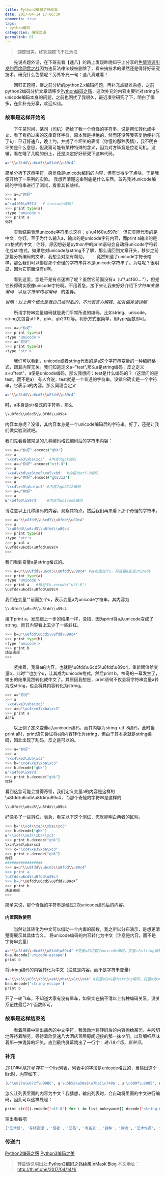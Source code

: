 ```yaml
---
title: Python2编码之殇续集
date: 2017-04-14 17:06:30
comments: true
tags:
- python编码
categories: 编程之道
permalink: 01
---
```

<blockquote class="blockquote-center">蝴蝶很美，终究蝴蝶飞不过沧海</blockquote>

　　先说点题外话，在下班去看【速八】的路上发现昨晚知乎上分享的[色情资源引发的百度网盘之战](http://thief.one/2017/04/12/2/)因为违反法律法规被删除了，看来搞技术的果然还是得好好研究技术，研究什么色情呢？另外补充一句：速八真难看！
<!--more -->
　　回归正题吧，继之前分析的python2.x编码问题，再补充点疑难杂症，之前python2编码分析文章请移步[Python编码之殇](http://thief.one/2017/02/16/%E8%A7%A3%E5%86%B3Python2-x%E7%BC%96%E7%A0%81%E4%B9%8B%E6%AE%87/)，这次补充的内容主要针对string与unicode编码本身的问题，之前也困扰了我很久，最近凑空研究了下，明白了很多，在此补充分享，欢迎纠错。

### 故事是这样开始的
　　下午茶时间，某司（司机）扔给了我一个奇怪的字符串，说是帮忙转化成中文，看了看扔过来的这串奇怪字符，原本我是拒绝的，然而还没等我答复他便补充了句：已订好速八，晚上约，并抛了个坏笑的表情（你懂的那种表情），我不明白坏笑是什么意思，但我猜可能有某种特殊的含义，因为对方毕竟是位老司机。没辙，看在睡了几晚的份上，还是决定好好研究下这串代码。
```bash
a="\\u8fdd\\u6cd5\\u8fdd\\u89c4"
```
简单分析下这串字符，感觉像是unicode编码的内容，但有觉得少了点啥，于是我便开始了一系列的实验。
我想弄清楚这串到底是什么东西，首先我对unicode编码的字符串进行了测试，看看其长啥样。
```bash
>>> a=u"你好"
>>> a
u'\u4f60\u597d'  #（unicode编码）
>>> print type(a) 
<type 'unicode'>
>>> print a
你好
```
　　实验结果表示unicode字符串长这样：u'\u4f60\u597d'，但它实际代表的是中文：你好。至于为什么输入a，输出的是unicode字符内容，而print a输出的是str格式的中文：你好，原因想必是python中的print语句会自动将unicode字符转化成str格式。如果您对unicode与string不了解，那么请回到文章开头，移步之前那篇分析编码的文章，我想会对您有帮助。
　　竟然知道了unicode字符长啥样，那么我们可以排除那个奇怪的字符串并不是unicode字符串了。为啥呢？很明显，因为它前面没有u啊。

　　看到这里，您是不是有点迷糊了呢？虽然它前面没有u（u"\u4f60...."），但是它长得确实很像unicode字符啊。不用着急，接下来让我来好好介绍下*字符串变量编码*　以及*字符串内容编码*　的差异。

*说明：以上两个概念是我自己临时取的，不代表官方解释，如有偏差请谅解*

　　所谓字符串变量编码就是我们平常所说的编码，比如string、unicode，string又包含utf-8、gbk、gb2312等。判断方式很简单，用type函数即可。
```bash
>>> a=u"你好"
>>> print type(a) 
<type 'unicode'>
>>> a="你好"
>>> print type(a)
<type 'str'>
```
　　我们可以看到，unicode或者string代表的是a这个字符串变量的一种编码格式，跟其内容无关。我们知道定义a="test",那么a是string编码；反之定义a=u"test"，a便是unicode编码，那么我想问：test是什么编码的？（这里问的是test，而不是a）
有人会说，test就是一个普通的字符串，没错它确实是一个字符串，它表示a的内容。那么同理当定义
```bash
a="\\u8fdd\\u6cd5\\u8fdd\\u89c4"
```
时，a本身是str格式的字符串，那么
```bash
\\u8fdd\\u6cd5\\u8fdd\\u89c4
```
内容本身呢？没错，其内容本身是一个unicode编码后的字符串。好了，还是让我们做实验测试吧。

我们先看看被常见的几种编码格式编码后的字符串内容：
```bash
>>> a=u"你好".encode("gbk")
>>> a
'\xc4\xe3\xba\xc3'  #内容为gbk编码
>>> a=u"你好".encode("utf-8")
>>> a
'\xe4\xbd\xa0\xe5\xa5\xbd'  #内容为utf-8编码
>>> a=u"你好".encode("gb2312")
>>> a
'\xc4\xe3\xba\xc3' #内容为gb2312编码
>>> a=u"你好"
>>> a
u'\u4f60\u597d'    #内容为unicode编码
```
请注意以上几种编码的内容，观察其特点，然后我们再来看下那个奇怪的字符串。
```bash
>>> a="\\u8fdd\\u6cd5\\u8fdd\\u89c4"
>>> a
'\\u8fdd\\u6cd5\\u8fdd\\u89c4'
>>> print type(a) 
<type 'str'>
>>> print a   
\u8fdd\u6cd5\u8fdd\u89c4
>>>
```
我们看到变量a是string格式的。
```bash
>>> a=u"\\u8fdd\\u6cd5\\u8fdd\\u89c4" #在前面加个u，将变量a变成unicode
>>> print type(a) 
<type 'unicode'>
>>> print a   #相当于a.encode("utf-8")
\u8fdd\u6cd5\u8fdd\u89c4
```
我们在变量""前面加个u，表示变量a为unicode字符串，其内容为
```bash
\\u8fdd\\u6cd5\\u8fdd\\u89c4
```
接下print a，发现跟上一步的结果一样，没错，因为print将a从unicode变成了string，而其内容看上去少了一些斜杠。
```bash
>>> b=u"\u8fdd\u6cd5\u8fdd\u89c4"
>>> print type(b) 
<type 'unicode'>
>>> print b
违法违规
>>>
```
　　紧接着，我将a的内容，也就是\u8fdd\u6cd5\u8fdd\u89c4，重新赋值给变量b，此时""也加个u，让其成为unicode格式，然后print b，神奇的一幕发生了，输出的结果竟然转化成中文了。其原因我想是，print语句不仅会将字符串变量a转为成string，也会将其内容转化为string。
```bash
>>> a="你好"
>>> a
'\xc4\xe3\xba\xc3'
>>> a=u"\xc4\xe3\xba\xc3"
>>> print a
ÄãºÃ
```
　　以上例子定义变量a为unicode编码，而其内容为string-utf-8编码，此时当print a时，print语句尝试将a的内容转化为string，但由于其本身就是string编码，因此出现了乱码，反之是可以的。
```bash
>>> a="你好"
>>> a
'\xc4\xe3\xba\xc3'
>>> b="\xc4\xe3\xba\xc3"
>>> b.decode("gbk")
u'\u4f60\u597d'
>>> print b.decode("gbk")
你好
```
看到这您可能会觉得奇怪，我们定义变量a的内容是这样的\u8fdd\u6cd5\u8fdd\u89c4，而那个奇怪的字符串是这样的
```bash
\\u8fdd\\u6cd5\\u8fdd\\u89c4
```
好像多了一些斜杠，表急，看完以下这个测试，您就能明白两者的区别。
```bash
>>> b="\\xc4\\xe3\\xba\\xc3"
>>> b.decode("gbk")
u'\\xc4\\xe3\\xba\\xc3'
>>> print b.decode("gbk")
\xc4\xe3\xba\xc3
>>> c="\xc4\xe3\xba\xc3"
>>> print c.decode("gbk")
你好
#################
>>> a=u"\\u8fdd\\u6cd5\\u8fdd\\u89c4”
>>> print a
\u8fdd\u6cd5\u8fdd\u89c4
>>> b=u"\u8fdd\u6cd5\u8fdd\u89c4”
>>> print b
违法违规
>>>
```
简单来说，那个奇怪的字符串是经过2次unicode编码后的内容。

#### 内置函数使用
　　当然让其转化为中文可以借助一个内置的函数，我之所以分布演示，是想更清楚得展示其具体含义。
将unicode编码的内容转化为中文（注意是内容，而不是字符串变量）
```bash
a="\\u8fdd\\u6cd5\\u8fdd\u89c4" #变量a的内容为unicode编码，变量a为string编码（""前不要加u）
b=a.decode('unicode-escape')
print b
```
将string编码的内容转化为中文（注意是内容，而不是字符串变量）
```bash
a="\\xe5\\x85\\xb3\\xe4\\xba\\x8e\\xe4" #变量a的内容为string编码，变量a为string编码（""前不要加u）
b=a.decode('string-escape')
print b
```

开了一轮飞车，不知道大家有没有晕车，如果实在搞不清以上各种编码关系，没关系记住最后2个函数即可。

### 故事是这样结束的
　　看着屏幕中输出熟悉的中文字符，我激动地将转码后的内容抛给某司，并殷切地等待着酬劳，等待着欣赏速八大酒店顶层房间迎接的那一抹夕阳，以及细细品味着那一抹诡异的坏笑。直到最终屏幕跳出了一行字：*速八8点场，影院见*。


### 补充
*2017年4月21号*
存在一个list列表，列表中的字段是unicode格式的，当输出这个list时，内容如下：
```bash
[u'\u827a\u672f\u9986', u'\u5b58\u50a8\u7ba1\u7406', u'\u609f\u8005', u'\u827a\u54c1', u'\u7ca4\u5907\u4eac', u'\u767e\u79cd', u'\u5fae\u55b7', u'\u827a\u672f\u4f5c\u54c1', u'\u57f9\u690d', u'\u6444\u5f71\u5bb6', u'\u666e\u53ca\u6559\u80b2', u'\u5927\u9053\u81f3\u7b80', u'\u88c5\u5e27', u'\u96c5\u660c\u4ee5', u'\u9274\u8bc1', u'\u4e07\u6377', u'\u6838\u5fc3\u6280\u672f', u'\u884d\u751f\u54c1']
```
怎么让列表里面的内容为中文？我猜想，输出列表时，会自动将里面的中文进行编码，因此可以这样处理：
```bash
print str([i.encode("utf-8") for i in list_nokeyword]).decode('string-escape’)
```
输出看看吧
```bash
['艺术馆', '存储管理', '悟者', '艺品', '粤备京', '百种', '微喷', '艺术作品', '培植', '摄影家', '普及教育', '大道至简', '装帧', '雅昌以', '鉴证', '万捷', '核心技术', '衍生品']
```
### 传送门

[Python2编码之殇](http://thief.one/2017/02/16/%E8%A7%A3%E5%86%B3Python2-x%E7%BC%96%E7%A0%81%E4%B9%8B%E6%AE%87/)
[Python3编码之美](http://thief.one/2017/04/18/1/)


>转载请说明出处:[Python2编码之殇续集|nMask'Blog](http://thief.one/2017/04/14/1/)
本文地址：http://thief.one/2017/04/14/1/